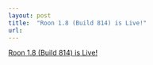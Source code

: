 ```yaml
---
layout: post
title:  "Roon 1.8 (Build 814) is Live!"
url: 
---
```


[Roon 1.8 (Build 814) is Live!](https://community.roonlabs.com/t/roon-1-8-build-814-is-live/166888)
